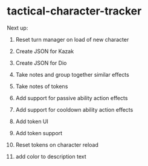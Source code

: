 # tactical-character-tracker
 
Next up:

1. Reset turn manager on load of new character

3. Create JSON for Kazak
4. Create JSON for Dio
5. Take notes and group together similar effects
6. Take notes of tokens
7. Add support for passive ability action effects
8. Add support for cooldown ability action effects
9. Add token UI 
10. Add token support
11. Reset tokens on character reload
12. add color to description text
